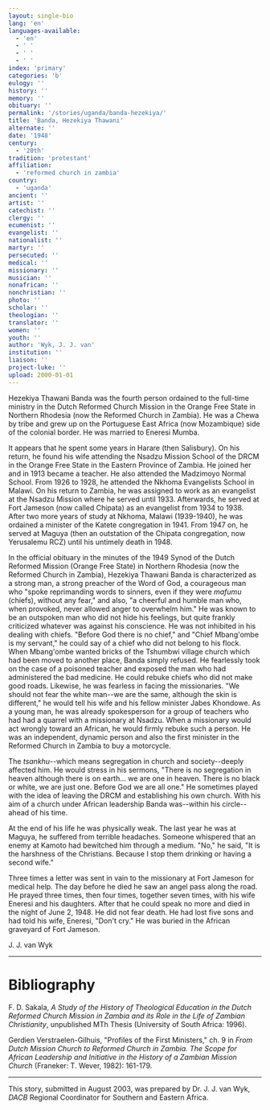 ```yaml
---
layout: single-bio
lang: 'en'
languages-available:
  - 'en'
  - ' '
  - ' '
  - ' '
index: 'primary'
categories: 'b'
eulogy: ''
history: ''
memory: ''
obituary: ''
permalink: '/stories/uganda/banda-hezekiya/'
title: 'Banda, Hezekiya Thawani'
alternate: ''
date: '1948'
century:
  - '20th'
tradition: 'protestant'
affiliation:
  - 'reformed church in zambia'
country:
  - 'uganda'
ancient: ''
artist: ''
catechist: ''
clergy: ''
ecumenist: ''
evangelist: ''
nationalist: ''
martyr: ''
persecuted: ''
medical: ''
missionary: ''
musician: ''
nonafrican: ''
nonchristian: ''
photo: ''
scholar: ''
theologian: ''
translator: ''
women: ''
youth: ''
author: 'Wyk, J. J. van'
institution: ''
liaison: ''
project-luke: ''
upload: 2000-01-01
---
```



Hezekiya Thawani Banda was the fourth person ordained to the full-time ministry in the Dutch Reformed Church Mission in the Orange Free State in Northern Rhodesia (now the Reformed Church in Zambia). He was a Chewa by tribe and grew up on the Portuguese East Africa (now Mozambique) side of the colonial border. He was married to Eneresi Mumba.

It appears that he spent some years in Harare (then Salisbury). On his return, he found his wife attending the Nsadzu Mission School of the DRCM in the Orange Free State in the Eastern Province of Zambia. He joined her and in 1913 became a teacher. He also attended the Madzimoyo Normal School. From 1926 to 1928, he attended the Nkhoma Evangelists School in Malawi. On his return to Zambia, he was assigned to work as an evangelist at the Nsadzu Mission where he served until 1933. Afterwards, he served at Fort Jameson (now called Chipata) as an evangelist from 1934 to 1938. After two more years of study at Nkhoma, Malawi (1939-1940), he was ordained a minister of the Katete congregation in 1941. From 1947 on, he served at Maguya (then an outstation of the Chipata congregation, now Yerusalemu RCZ) until his untimely death in 1948.

In the official obituary in the minutes of the 1949 Synod of the Dutch Reformed Mission (Orange Free State) in Northern Rhodesia (now the Reformed Church in Zambia), Hezekiya Thawani Banda is characterized as a strong man, a strong preacher of the Word of God, a courageous man who "spoke reprimanding words to sinners, even if they were *mafumu* (chiefs), without any fear," and also, "a cheerful and humble man who, when provoked, never allowed anger to overwhelm him." He was known to be an outspoken man who did not hide his feelings, but quite frankly criticized whatever was against his conscience. He was not inhibited in his dealing with chiefs. "Before God there is no chief," and "Chief Mbang'ombe is my servant," he could say of a chief who did not belong to his flock. When Mbang'ombe wanted bricks of the Tshumbwi village church which had been moved to another place, Banda simply refused. He fearlessly took on the case of a poisoned teacher and exposed the man who had administered the bad medicine. He could rebuke chiefs who did not make good roads. Likewise, he was fearless in facing the missionaries. "We should not fear the white man--we are the same, although the skin is different," he would tell his wife and his fellow minister Jabes Khondowe. As a young man, he was already spokesperson for a group of teachers who had had a quarrel with a missionary at Nsadzu. When a missionary would act wrongly toward an African, he would firmly rebuke such a person. He was an independent, dynamic person and also the first minister in the Reformed Church in Zambia to buy a motorcycle.

The *tsankhu*--which means segregation in church and society--deeply affected him. He would stress in his sermons, "There is no segregation in heaven although there is on earth... we are one in heaven. There is no black or white, we are just one. Before God we are all one." He sometimes played with the idea of leaving the DRCM and establishing his own church. With his aim of a church under African leadership Banda was--within his circle--ahead of his time.

At the end of his life he was physically weak. The last year he was at Maguya, he suffered from terrible headaches. Someone whispered that an enemy at Kamoto had bewitched him through a medium. "No," he said, "It is the harshness of the Christians. Because I stop them drinking or having a second wife."

Three times a letter was sent in vain to the missionary at Fort Jameson for medical help. The day before he died he saw an angel pass along the road. He prayed three times, then four times, together seven times, with his wife Eneresi and his daughters. After that he could speak no more and died in the night of June 2, 1948. He did not fear death. He had lost five sons and had told his wife, Eneresi, "Don't cry." He was buried in the African graveyard of Fort Jameson.

J. J. van Wyk

---

# Bibliography

F. D. Sakala,  *A Study of the History of Theological Education in the Dutch Reformed Church Mission in Zambia and its Role in the Life of Zambian Christianity*, unpublished MTh Thesis (University of South Africa: 1996).

Gerdien Verstraelen-Gilhuis, "Profiles of the First Ministers," ch. 9 in *From Dutch Mission Church to Reformed Church in Zambia. The Scope for African Leadership and Initiative in the History of a Zambian Mission Church* (Franeker: T. Wever, 1982): 161-179.

---

This story, submitted in August 2003, was prepared by Dr. J. J. van Wyk, *DACB* Regional Coordinator for Southern and Eastern Africa.